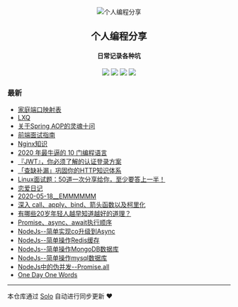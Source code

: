 <p align="center"><img alt="个人编程分享" src="https://www.xiaozao520.cn/static/logo2.ico"></p><h2 align="center">
个人编程分享
</h2>

<h4 align="center">日常记录各种坑</h4>
<p align="center"><a title="个人编程分享" target="_blank" href="https://github.com/liangzhaoliang95/solo-blog"><img src="https://img.shields.io/github/last-commit/liangzhaoliang95/solo-blog.svg?style=flat-square&color=FF9900"></a>
<a title="GitHub repo size in bytes" target="_blank" href="https://github.com/liangzhaoliang95/solo-blog"><img src="https://img.shields.io/github/repo-size/liangzhaoliang95/solo-blog.svg?style=flat-square"></a>
<a title="Solo Version" target="_blank" href="https://github.com/88250/solo/releases"><img src="https://img.shields.io/badge/solo-4.3.1-f1e05a.svg?style=flat-square&color=blueviolet"></a>
<a title="Hits" target="_blank" href="https://github.com/88250/hits"><img src="https://hits.b3log.org/liangzhaoliang95/solo-blog.svg"></a></p>

### 最新

* [家庭端口映射表](http://localhost/articles/2020/12/01/1606813159401.html)
* [LXQ](http://localhost/articles/2020/11/24/1606186583155.html)
* [关于Spring AOP的灵魂十问](http://localhost/articles/2020/09/09/1599613727655.html)
* [前端面试指南](http://localhost/articles/2020/08/28/1598607282631.html)
* [Nginx知识](http://localhost/articles/2020/08/24/1598231403151.html)
* [2020 年最牛逼的 10 门编程语言](http://localhost/articles/2020/08/21/1597973283154.html)
* [『JWT』，你必须了解的认证登录方案](http://localhost/articles/2020/08/20/1597887680480.html)
* [「查缺补漏」巩固你的HTTP知识体系](http://localhost/articles/2020/08/08/1596877693558.html)
* [Linux面试题：50道一次分享给你，至少要答上一半！](http://localhost/articles/2020/06/06/1591425862450.html)
* [恋爱日记](http://localhost/articles/2020/05/27/1590579451591.html)
* [2020-05-18__EMMMMMM](http://localhost/articles/2020/05/26/1590458696820.html)
* [深入 call、apply、bind、箭头函数以及柯里化](http://localhost/articles/2020/05/06/1588765834924.html)
* [有哪些20岁年轻人越早知道越好的道理？](http://localhost/articles/2020/03/03/1583202423637.html)
* [Promise、async、await执行顺序](http://localhost/articles/2019/12/26/1577346362517.html)
* [NodeJs--简单实现co升级到Async](http://localhost/articles/2019/12/14/1576311999409.html)
* [NodeJs--简单操作Redis缓存](http://localhost/articles/2019/12/12/1576139444563.html)
* [NodeJs--简单操作MongoDB数据库](http://localhost/articles/2019/12/12/1576123246925.html)
* [NodeJs--简单操作mysql数据库](http://localhost/articles/2019/12/12/1576123072715.html)
* [NodeJs中的伪并发--Promise.all](http://localhost/articles/2019/12/12/1576119306429.html)
* [One Day One Words](http://localhost/articles/2019/11/20/1574212816052.html)



---

本仓库通过 [Solo](https://github.com/88250/solo) 自动进行同步更新 ❤️ 